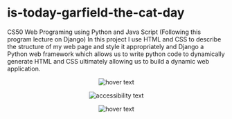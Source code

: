 # is-today-garfield-the-cat-day
CS50 Web Programing using Python and Java Script (Following this program lecture on Django)
In this project I use HTML and CSS to describe the structure of my web page and style it appropriately and Django a Python web framework which allows us to write python code to dynamically generate HTML and CSS ultimately allowing us to build a dynamic web application.
<p align="center">
  <img src="![Screenshot (24)](https://github.com/kritikataank/garfield-the-cat-day/blob/main/Screenshot%20(24).png)" width="350" title="hover text">
</p> 
<p align="center">
  <img src="![Screenshot (25)](https://github.com/kritikataank/garfield-the-cat-day/blob/main/Screenshot%20(25).png)" width="350" alt="accessibility text">
</p>
<p align="center">
  <img src="![Screenshot (26)](https://user-images.githubusercontent.com/79200249/183662219-cac9f189-30e1-4add-9042-8763be9ff4fb.png)" width="350" title="hover text">
</p>
